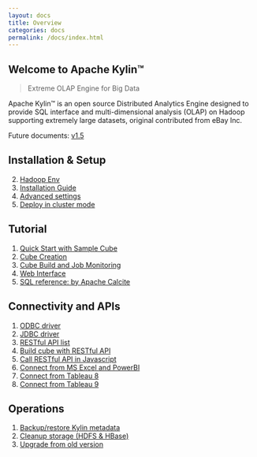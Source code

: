 ```yaml
---
layout: docs
title: Overview
categories: docs
permalink: /docs/index.html
---
```


Welcome to Apache Kylin™
------------  
> Extreme OLAP Engine for Big Data

Apache Kylin™ is an open source Distributed Analytics Engine designed to provide SQL interface and multi-dimensional analysis (OLAP) on Hadoop supporting extremely large datasets, original contributed from eBay Inc.

Future documents: [v1.5](/docs15/)

Installation & Setup
------------  
2. [Hadoop Env](install/hadoop_env.html)
1. [Installation Guide](install/index.html)
3. [Advanced settings](install/advance_settings.html)
4. [Deploy in cluster mode](install/kylin_cluster.html)


Tutorial
------------  
1. [Quick Start with Sample Cube](tutorial/kylin_sample.html)
2. [Cube Creation](tutorial/create_cube.html)
3. [Cube Build and Job Monitoring](tutorial/cube_build_job.html)
4. [Web Interface](tutorial/web.html)
5. [SQL reference: by Apache Calcite](http://calcite.apache.org/docs/reference.html)


Connectivity and APIs
------------  
1. [ODBC driver](tutorial/odbc.html)
2. [JDBC driver](howto/howto_jdbc.html)
3. [RESTful API list](howto/howto_use_restapi.html)
4. [Build cube with RESTful API](howto/howto_build_cube_with_restapi.html)
5. [Call RESTful API in Javascript](howto/howto_use_restapi_in_js.html)
6. [Connect from MS Excel and PowerBI](tutorial/powerbi.html)
7. [Connect from Tableau 8](tutorial/tableau.html)
8. [Connect from Tableau 9](tutorial/tableau_91.html)

Operations
------------  
1. [Backup/restore Kylin metadata](howto/howto_backup_metadata.html)
2. [Cleanup storage (HDFS & HBase)](howto/howto_cleanup_storage.html)
3. [Upgrade from old version](howto/howto_upgrade.html)




